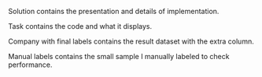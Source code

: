 Solution contains the presentation and details of implementation.

Task contains the code and what it displays.

Company with final labels contains the result dataset with the extra column.

Manual labels contains the small sample I manually labeled to check performance.
